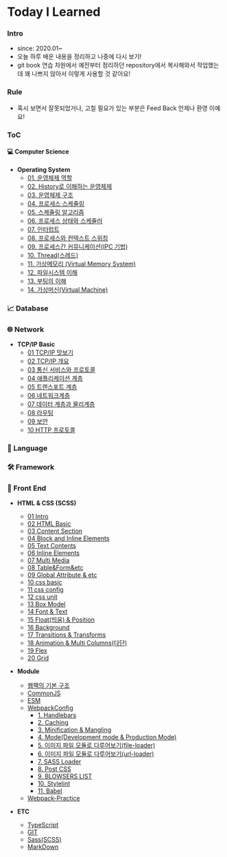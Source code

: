 # Today I Learned

### Intro

* since: 2020.01~
* 오늘 하루 배운 내용을 정리하고 나중에 다시 보기!
* git book 연습 차원에서 예전부터 정리하던 repository에서 복사해와서  작업했는데 꽤 나쁘지 않아서 이렇게 사용할 것 같아요!

### Rule

* 혹시 보면서 잘못되었거나, 고칠 필요가 있는 부분은 Feed Back 언제나 환영 이예요! 

### ToC

#### 💻 Computer Science

* **Operating System**
  * [01. 운영체제 역할](https://github.com/minhee0327/gitbook/blob/master/operatingsystem/01_.md)
  * [02. History로 이해하는 운영체제](https://github.com/minhee0327/gitbook/blob/master/operatingsystem/02_-history.md)
  * [03. 운영체제 구조](https://github.com/minhee0327/gitbook/blob/master/operatingsystem/03_.md)
  * [04. 프로세스 스케쥴링](https://github.com/minhee0327/gitbook/blob/master/operatingsystem/04_.md)
  * [05. 스케쥴링 알고리즘](https://github.com/minhee0327/gitbook/blob/master/operatingsystem/05_.md)
  * [06. 프로세스 상태와 스케쥴러](https://github.com/minhee0327/gitbook/blob/master/operatingsystem/06_.md)
  * [07. 인터럽트](https://github.com/minhee0327/gitbook/blob/master/operatingsystem/07_.md)
  * [08. 프로세스와 컨텍스트 스위칭](https://github.com/minhee0327/gitbook/blob/master/operatingsystem/08_.md)
  * [09. 프로세스간 커뮤니케이션\(IPC 기법\)](https://github.com/minhee0327/gitbook/blob/master/operatingsystem/09_.md)
  * [10. Thread\(스레드\)](https://github.com/minhee0327/gitbook/blob/master/operatingsystem/10_thread.md)
  * [11. 가상메모리 \(Virtual Memory System\)](https://github.com/minhee0327/gitbook/blob/master/operatingsystem/11_.md)
  * [12. 파일시스템 이해](https://github.com/minhee0327/gitbook/blob/master/operatingsystem/12_.md)
  * [13. 부팅의 이해](https://github.com/minhee0327/gitbook/blob/master/operatingsystem/13_.md)
  * [14. 가상머신\(Virtual Machine\)](https://github.com/minhee0327/gitbook/blob/master/operatingsystem/14_.md)

### 📈 Database

### 🌐 Network

* **TCP/IP Basic**
  * [01 TCP/IP 맛보기](https://github.com/minhee0327/gitbook/blob/master/tcp-and-ip-basic/01_.md)
  * [02 TCP/IP 개요](https://github.com/minhee0327/gitbook/blob/master/tcp-and-ip-basic/02_tcp_ip.md)
  * [03 통신 서비스와 프로토콜](https://github.com/minhee0327/gitbook/blob/master/tcp-and-ip-basic/03_.md)
  * [04 애플리케이션 계층](https://github.com/minhee0327/gitbook/blob/master/tcp-and-ip-basic/04_.md)
  * [05 트렌스포트 계층](https://github.com/minhee0327/gitbook/blob/master/tcp-and-ip-basic/05_.md)
  * [06 네트워크계층](https://github.com/minhee0327/gitbook/blob/master/tcp-and-ip-basic/06_.md)
  * [07 데이터 계층과 물리계층](https://github.com/minhee0327/gitbook/blob/master/tcp-and-ip-basic/07_.md)
  * [08 라우팅](https://github.com/minhee0327/gitbook/blob/master/tcp-and-ip-basic/08_.md)
  * [09 보안](https://github.com/minhee0327/gitbook/blob/master/tcp-and-ip-basic/09_.md)
  * [10 HTTP 프로토콜](https://github.com/minhee0327/gitbook/blob/master/tcp-and-ip-basic/10_http.md)

### 🏴 Language

### 🛠️ Framework

### 🐥 Front End

* **HTML & CSS \(SCSS\)**

  * [01 Intro](https://github.com/minhee0327/gitbook/blob/master/html-and-css/01_intro.md)
  * [02 HTML Basic](https://github.com/minhee0327/gitbook/blob/master/html-and-css/02_basic.md)
  * [03 Content Section](https://github.com/minhee0327/gitbook/blob/master/html-and-css/03_content-sectioning.md)
  * [04 Block and Inline Elements](https://github.com/minhee0327/gitbook/blob/master/html-and-css/04_block-and-inline-elements.md)
  * [05 Text Contents](https://github.com/minhee0327/gitbook/blob/master/html-and-css/05_text-contents.md)
  * [06 Inline Elements](https://github.com/minhee0327/gitbook/blob/master/html-and-css/06_inline-elements.md)
  * [07 Multi Media](https://github.com/minhee0327/gitbook/blob/master/html-and-css/07_multimedia.md)
  * [08 Table&Form&etc](https://github.com/minhee0327/gitbook/blob/master/html-and-css/08_table-and-form-and-etc.md)
  * [09 Global Attribute & etc](https://github.com/minhee0327/gitbook/blob/master/html-and-css/09_global-attribute-and-etc.md)
  * [10 css basic](https://github.com/minhee0327/gitbook/blob/master/html-and-css/10_css-basic.md)
  * [11 css config](https://github.com/minhee0327/gitbook/blob/master/html-and-css/11_css-config.md)
  * [12 css unit](https://github.com/minhee0327/gitbook/blob/master/html-and-css/12_css-unit.md)
  * [13 Box Model](https://github.com/minhee0327/gitbook/blob/master/html-and-css/13_boxmodel.md)
  * [14 Font & Text](https://github.com/minhee0327/gitbook/blob/master/html-and-css/14_font-and-text.md)
  * [15 Float\(띄움\) & Position](https://github.com/minhee0327/gitbook/blob/master/html-and-css/15_float-and-position.md)
  * [16 Background](https://github.com/minhee0327/gitbook/blob/master/html-and-css/16_background.md)
  * [17 Transitions & Transforms](https://github.com/minhee0327/gitbook/blob/master/html-and-css/17_transition-and-transforms.md)
  * [18 Animation & Multi Columns\(다단\)](https://github.com/minhee0327/gitbook/blob/master/html-and-css/18_animation.md)
  * [19 Flex](https://github.com/minhee0327/gitbook/blob/master/html-and-css/19_flex.md)
  * [20 Grid](https://github.com/minhee0327/gitbook/blob/master/html-and-css/19_grid.md)

* **Module**
  * [웹팩의 기본 구조](https://github.com/minhee0327/gitbook/blob/master/module/webpack-basicstructure.md)
  * [CommonJS](https://github.com/minhee0327/gitbook/blob/master/module/commonjs.md)
  * [ESM](https://github.com/minhee0327/gitbook/blob/master/module/esm.md)
  * [WebpackConfig](https://github.com/minhee0327/gitbook/blob/master/module/webpackconfig/README.md)
    * [1. Handlebars](https://github.com/minhee0327/gitbook/blob/master/module/webpackconfig/01_handlebars.md)
    * [2. Caching](https://github.com/minhee0327/gitbook/blob/master/module/webpackconfig/02_caching.md)
    * [3. Minification & Mangling](https://github.com/minhee0327/gitbook/blob/master/module/webpackconfig/03_minification-and-mangling.md)
    * [4. Mode\(Development mode & Production Mode\)](https://github.com/minhee0327/gitbook/blob/master/module/webpackconfig/04_mode.md)
    * [5. 이미지 파일 모듈로 다루어보기\(file-loader\)](https://github.com/minhee0327/gitbook/blob/master/module/webpackconfig/05_file-loader.md)
    * [6. 이미지 파일 모듈로 다루어보기\(url-loader\)](https://github.com/minhee0327/gitbook/blob/master/module/webpackconfig/06_url-loader.md)
    * [7. SASS Loader](https://github.com/minhee0327/gitbook/blob/master/module/webpackconfig/07_sass-loader.md)
    * [8. Post CSS](https://github.com/minhee0327/gitbook/blob/master/module/webpackconfig/08_post-css.md)
    * [9. BLOWSERS LIST](https://github.com/minhee0327/gitbook/blob/master/module/webpackconfig/09_blowsers-list.md)
    * [10. Stylelint](https://github.com/minhee0327/gitbook/blob/master/module/webpackconfig/10_stylelint.md)
    * [11. Babel](https://github.com/minhee0327/gitbook/blob/master/module/webpackconfig/11_babel.md)
  * [Webpack-Practice](https://github.com/minhee0327/gitbook/blob/master/module/webpack-loader-and-plugin.md)
* **ETC**
  * [TypeScript](https://github.com/minhee0327/gitbook/blob/master/typescript.md)
  * [GIT](https://github.com/minhee0327/gitbook/blob/master/git.md)
  * [Sass\(SCSS\)](https://github.com/minhee0327/gitbook/blob/master/scss.md)
  * [MarkDown](https://github.com/minhee0327/gitbook/blob/master/mark-down.md)



